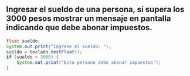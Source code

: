 ## Ingresar el sueldo de una persona, si supera los 3000 pesos mostrar un mensaje en pantalla indicando que debe abonar impuestos.

```Java
float sueldo;
System.out.print("Ingrese el sueldo: ");
sueldo = teclado.nextFloat();
if (sueldo > 3000) {
    System.out.print("Esta persona debe abonar impuestos");
}
```